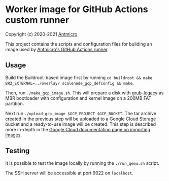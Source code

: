 # Worker image for GitHub Actions custom runner

Copyright (c) 2020-2021 [Antmicro](https://www.antmicro.com)

This project contains the scripts and configuration files for building an image used by [Antmicro's GitHub Actions runner](https://github.com/antmicro/runner).

## Usage

Build the Buildroot-based image first by running `cd buildroot && make BR2_EXTERNAL=../overlay/ scalenode_gcp_defconfig && make`.

Then, run `./make_gcp_image.sh`.
This will prepare a disk with [grub-legacy](https://github.com/antmicro/grub-legacy) as MBR bootloader with configuration and kernel image on a 200MB FAT partition.

Next run `./upload_gcp_image $GCP_PROJECT $GCP_BUCKET`.
The tar archive created in the previous step will be uploaded to a Google Cloud Storage bucket and a ready-to-use image will be created.
This step is described more in-depth in the [Google Cloud documentation page on importing images](https://cloud.google.com/compute/docs/import/import-existing-image#import_image).

## Testing

It is possible to test the image locally by running the `./run_qemu.sh` script.

The SSH server will be accessible at port 9022 on `localhost`.

